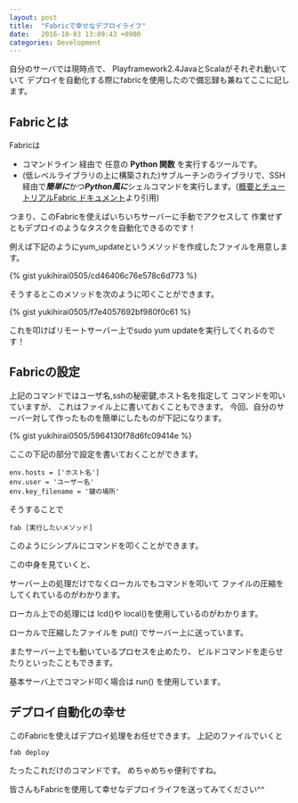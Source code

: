 ```yaml
---
layout: post
title:  "Fabricで幸せなデプロイライフ"
date:   2016-10-03 13:09:43 +0900
categories: Development
---
```


自分のサーバでは現時点で、
Playframework2.4JavaとScalaがそれぞれ動いていて
デプロイを自動化する際にfabricを使用したので備忘録も兼ねてここに記します。

## Fabricとは

Fabricは

- コマンドライン 経由で 任意の <strong>Python 関数</strong> を実行するツールです。
- (低レベルライブラリの上に構築された)サブルーチンのライブラリで、SSH経由で***簡単に***かつ***Python風に***シェルコマンドを実行します。([概要とチュートリアルFabric ドキュメント](http://fabric-ja.readthedocs.org/ja/latest/tutorial.html)より引用)

つまり、このFabricを使えばいちいちサーバーに手動でアクセスして
作業せずともデプロイのようなタスクを自動化できるのです！

例えば下記のようにyum_updateというメソッドを作成したファイルを用意します。

{% gist yukihirai0505/cd46406c76e578c6d773 %}

そうするとこのメソッドを次のように叩くことができます。

{% gist yukihirai0505/f7e4057692bf980f0c61 %}

これを叩けばリモートサーバー上でsudo yum updateを実行してくれるのです！

## Fabricの設定

上記のコマンドではユーザ名,sshの秘密鍵,ホスト名を指定して
コマンドを叩いていますが、
これはファイル上に書いておくこともできます。
今回、自分のサーバー対して作ったものを簡単にしたものが下記になります。

{% gist yukihirai0505/5964130f78d6fc09414e %}

ここの下記の部分で設定を書いておくことができます。

```
env.hosts = ['ホスト名']
env.user = 'ユーザー名'
env.key_filename = '鍵の場所'
```

そうすることで

`fab [実行したいメソッド]`

このようにシンプルにコマンドを叩くことができます。

この中身を見ていくと、

サーバー上の処理だけでなくローカルでもコマンドを叩いて
ファイルの圧縮をしてくれているのがわかります。

ローカル上での処理には
lcd()や
local()を使用しているのがわかります。

ローカルで圧縮したファイルを
put()
でサーバー上に送っています。

またサーバー上でも動いているプロセスを止めたり、
ビルドコマンドを走らせたりといったこともできます。

基本サーバ上でコマンド叩く場合は
run()
を使用しています。

## デプロイ自動化の幸せ

このFabricを使えばデプロイ処理をお任せできます。
上記のファイルでいくと

`fab deploy`

たったこれだけのコマンドです。
めちゃめちゃ便利ですね。

皆さんもFabricを使用して幸せなデプロイライフを送ってみてください^^
